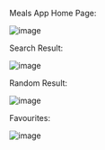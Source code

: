 Meals App Home Page:

![image](https://github.com/rajithsuvarna/MealAppProject/assets/109891044/3b749577-09b7-4c3e-a07a-943370467dfe)

Search Result:

![image](https://github.com/rajithsuvarna/MealAppProject/assets/109891044/6b7a9642-7754-4670-9f5b-eb2a0f8a0251)


Random Result:

![image](https://github.com/rajithsuvarna/MealAppProject/assets/109891044/7c9ed346-9389-4503-a7a5-97d64b7e5885)


Favourites:

![image](https://github.com/rajithsuvarna/MealAppProject/assets/109891044/c82d3d35-0fae-4676-bdde-0f09b1bb7c67)
